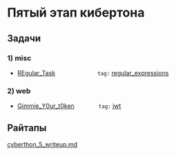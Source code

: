 # Пятый этап кибертона

## Задачи

### 1) misc

* [REgular_Task](REgular_Task)       `tag:` [regular_expressions](https://tproger.ru/articles/regexp-for-beginners/)

### 2) web

* [Gimmie_Y0ur_t0ken](Gimmie_Y0ur_t0ken)    `tag:` [jwt](https://github.com/ticarpi/jwt_tool/wiki/Attack-Methodology)

## Райтапы

[cyberthon_5_writeup.md](cyberthon_5_writeup.md)